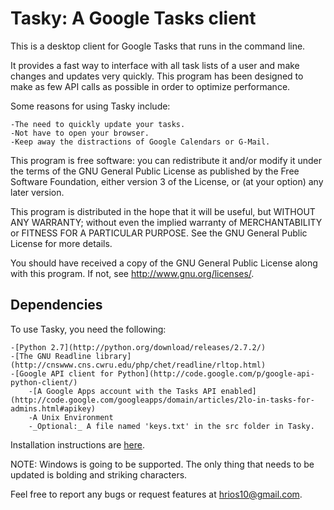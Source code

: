 Tasky: A Google Tasks client
============================

This is a desktop client for Google Tasks that runs in the command line. 

It provides a fast way to interface with all task lists of a user and make changes and updates very quickly. This program has been designed to make as few API calls as possible in order to optimize performance.

Some reasons for using Tasky include:

	-The need to quickly update your tasks.
	-Not have to open your browser.
	-Keep away the distractions of Google Calendars or G-Mail.

This program is free software: you can redistribute it and/or modify it under the terms of the GNU General Public License as published by the Free Software Foundation, either version 3 of the License, or (at your option) any later version.

This program is distributed in the hope that it will be useful, but WITHOUT ANY WARRANTY; without even the implied warranty of MERCHANTABILITY or FITNESS FOR A PARTICULAR PURPOSE. See the GNU General Public License for more details.

You should have received a copy of the GNU General Public License along with this program. If not, see <http://www.gnu.org/licenses/>.

Dependencies
------------
To use Tasky, you need the following:

	-[Python 2.7](http://python.org/download/releases/2.7.2/)
	-[The GNU Readline library](http://cnswww.cns.cwru.edu/php/chet/readline/rltop.html)
	-[Google API client for Python](http://code.google.com/p/google-api-python-client/)
        -[A Google Apps account with the Tasks API enabled] (http://code.google.com/googleapps/domain/articles/2lo-in-tasks-for-admins.html#apikey)
        -A Unix Environment
        -_Optional:_ A file named 'keys.txt' in the src folder in Tasky.
	

Installation instructions are [here](https://github.com/hrios/tasky/wiki).

NOTE: Windows is going to be supported. The only thing that needs to be updated is bolding and striking characters.

Feel free to report any bugs or request features at <hrios10@gmail.com>.